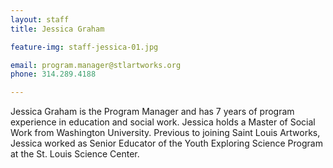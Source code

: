 ```yaml
---
layout: staff
title: Jessica Graham

feature-img: staff-jessica-01.jpg

email: program.manager@stlartworks.org
phone: 314.289.4188

---
```


Jessica Graham is the Program Manager and has 7 years of program experience in education and social work. Jessica holds a Master of Social Work from Washington University. Previous to joining Saint Louis Artworks, Jessica worked as Senior Educator of the Youth Exploring Science Program at the St. Louis Science Center.
